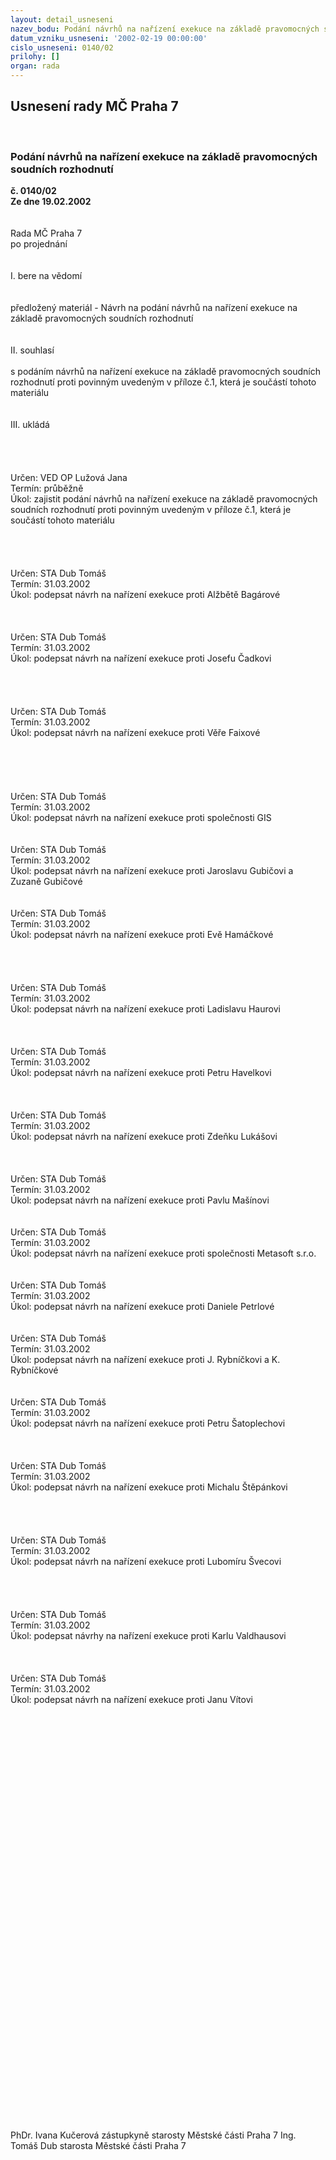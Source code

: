 ```yaml
---
layout: detail_usneseni
nazev_bodu: Podání návrhů na nařízení exekuce na základě pravomocných soudních rozhodnutí
datum_vzniku_usneseni: '2002-02-19 00:00:00'
cislo_usneseni: 0140/02
prilohy: []
organ: rada
---
```

<div id="ucUsn_pList" class="usn">
	<span><h2>Usnesení rady MČ Praha 7 </h2>
<br></span><div class="standBody">
<span><h3>Podání návrhů na nařízení exekuce na základě pravomocných soudních rozhodnutí</h3></span><div class="center">
		<strong>č. 0140/02</strong><br>
	</div>
<div class="center">
		<strong>Ze dne 19.02.2002</strong><br><br>
	</div>
<br>Rada MČ Praha 7<br>po projednání<br><br><br>I.	bere na vědomí<br><br> <br>předložený materiál - Návrh na podání návrhů na nařízení exekuce na základě pravomocných soudních rozhodnutí<br><br><br>II.	souhlasí<br><br>s podáním návrhů na nařízení exekuce na základě pravomocných soudních rozhodnutí proti povinným uvedeným v příloze č.1, která je součástí tohoto materiálu<br><br><br>III.	ukládá <br><br> <br><br> <br>Určen:	VED OP Lužová Jana<br>Termín: průběžně<br>Úkol:	zajistit podání návrhů na nařízení exekuce na základě pravomocných soudních rozhodnutí proti povinným uvedeným v příloze č.1, která je součástí tohoto materiálu<br> <br><br> <br> <br>Určen:	STA Dub Tomáš<br>Termín: 31.03.2002<br>Úkol:	podepsat návrh na nařízení exekuce proti Alžbětě Bagárové<br> <br><br> <br>Určen:	STA Dub Tomáš<br>Termín: 31.03.2002<br>Úkol:	podepsat návrh na nařízení exekuce proti Josefu Čadkovi<br> <br><br><br> <br>Určen:	STA Dub Tomáš<br>Termín: 31.03.2002<br>Úkol:	podepsat návrh na nařízení exekuce proti Věře Faixové<br> <br><br><br><br> <br>Určen:	STA Dub Tomáš<br>Termín: 31.03.2002<br>Úkol:	podepsat návrh na nařízení exekuce proti společnosti GIS<br> <br> <br>Určen:	STA Dub Tomáš<br>Termín: 31.03.2002<br>Úkol:	podepsat návrh na nařízení exekuce proti Jaroslavu Gubičovi a Zuzaně Gubičové<br> <br> <br>Určen:	STA Dub Tomáš<br>Termín: 31.03.2002<br>Úkol:	podepsat návrh na nařízení exekuce proti Evě Hamáčkové<br> <br><br><br> <br>Určen:	STA Dub Tomáš<br>Termín: 31.03.2002<br>Úkol:	podepsat návrh na nařízení exekuce proti Ladislavu Haurovi<br> <br><br> <br>Určen:	STA Dub Tomáš<br>Termín: 31.03.2002<br>Úkol:	podepsat návrh na nařízení exekuce proti Petru Havelkovi<br> <br><br> <br>Určen:	STA Dub Tomáš<br>Termín: 31.03.2002<br>Úkol:	podepsat návrh na nařízení exekuce proti Zdeňku Lukášovi<br> <br><br> <br>Určen:	STA Dub Tomáš<br>Termín: 31.03.2002<br>Úkol:	podepsat návrh na nařízení exekuce proti Pavlu Mašínovi<br> <br> <br>Určen:	STA Dub Tomáš<br>Termín: 31.03.2002<br>Úkol:	podepsat návrh na nařízení exekuce proti společnosti Metasoft s.r.o.<br> <br> <br>Určen:	STA Dub Tomáš<br>Termín: 31.03.2002<br>Úkol:	podepsat návrh na nařízení exekuce proti Daniele Petrlové<br> <br> <br>Určen:	STA Dub Tomáš<br>Termín: 31.03.2002<br>Úkol:	podepsat návrh na nařízení exekuce proti J. Rybníčkovi a K. Rybníčkové<br> <br> <br>Určen:	STA Dub Tomáš<br>Termín: 31.03.2002<br>Úkol:	podepsat návrh na nařízení exekuce proti Petru Šatoplechovi<br> <br><br> <br>Určen:	STA Dub Tomáš<br>Termín: 31.03.2002<br>Úkol:	podepsat návrh na nařízení exekuce proti Michalu Štěpánkovi<br> <br><br><br> <br>Určen:	STA Dub Tomáš<br>Termín: 31.03.2002<br>Úkol:	podepsat návrh na nařízení exekuce proti Lubomíru Švecovi<br> <br><br><br> <br>Určen:	STA Dub Tomáš<br>Termín: 31.03.2002<br>Úkol:	podepsat návrhy na nařízení exekuce proti Karlu Valdhausovi<br> <br><br> <br>Určen:	STA Dub Tomáš<br>Termín: 31.03.2002<br>Úkol:	podepsat návrh na nařízení exekuce proti Janu Vítovi<br> <br><br> <br><br> <br><br> <br><br> <br><br> <br><br> <br><br> <br><br> <br><br> <br><br> <br><br> <br><br> <br><br> <br><br> <br><br> <br><br> <br><br> <br><br><br><br> <br>	<br>PhDr. Ivana Kučerová zástupkyně starosty Městské části Praha 7	Ing. Tomáš Dub starosta Městské části Praha 7<br>	<br><br>
</div>
</div>